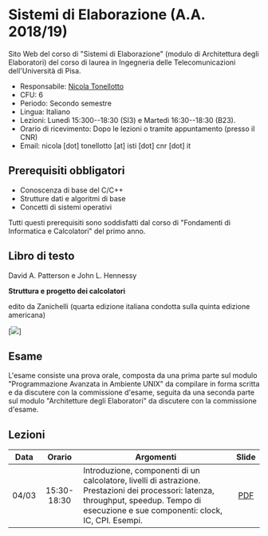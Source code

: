 # Sistemi di Elaborazione (A.A. 2018/19)

Sito Web del corso di "Sistemi di Elaborazione" (modulo di Architettura degli Elaboratori) del corso di laurea in Ingegneria delle Telecomunicazioni dell'Università di Pisa.

* Responsabile: [Nicola Tonellotto](http://pomino.isti.cnr.it/~khast/)
* CFU: 6
* Periodo: Secondo semestre
* Lingua: Italiano
* Lezioni: Lunedì 15:300--18:30 (SI3) e Martedì 16:30--18:30 (B23).
* Orario di ricevimento: Dopo le lezioni o tramite appuntamento (presso il CNR)
* Email: nicola [dot] tonellotto [at] isti [dot] cnr [dot] it

## Prerequisiti obbligatori

* Conoscenza di base del C/C++
* Strutture dati e algoritmi di base
* Concetti di sistemi operativi

Tutti questi prerequisiti sono soddisfatti dal corso di "Fondamenti di Informatica e Calcolatori" del primo anno.

## Libro di testo

David A. Patterson e John L. Hennessy

**Struttura e progetto dei calcolatori**

edito da Zanichelli (quarta edizione italiana condotta sulla quinta edizione americana)

[<img src="https://staticmy.zanichelli.it/catalogo/assets/small/m40001.9788808352026.jpg">]

## Esame

L'esame consiste una prova orale, composta da una prima parte sul modulo "Programmazione Avanzata in Ambiente UNIX" da compilare in forma scritta e da discutere con la commissione d'esame, seguita da una seconda parte sul modulo "Architetture degli Elaboratori" da discutere con la commissione d'esame.

## Lezioni

|Data|Orario|Argomenti|Slide|
|:--:|:-----:|------|:----:|
|04/03|15:30-18:30|Introduzione, componenti di un calcolatore, livelli di astrazione. Prestazioni dei processori: latenza, throughput, speedup. Tempo di esecuzione e sue componenti: clock, IC, CPI. Esempi.|[PDF](slides/capitolo1.pdf)
